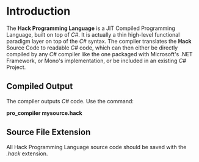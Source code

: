 # Introduction #

The **Hack Programming Language** is a JIT Compiled Programming Language, built on top of _C#_. It is actually a thin high-level functional paradigm layer on top of the _C#_ syntax. The compiler translates the **Hack** Source Code to readable _C#_ code, which can then either be directly compiled by any _C#_ compiler like the one packaged with Microsoft's .NET Framework, or Mono's implementation, or be included in an existing _C#_ Project.

## Compiled Output ##
The compiler outputs _C#_ code. Use the command:

**pro\_compiler mysource.hack**

## Source File Extension ##
All Hack Programming Language source code should be saved with the _.hack_ extension.